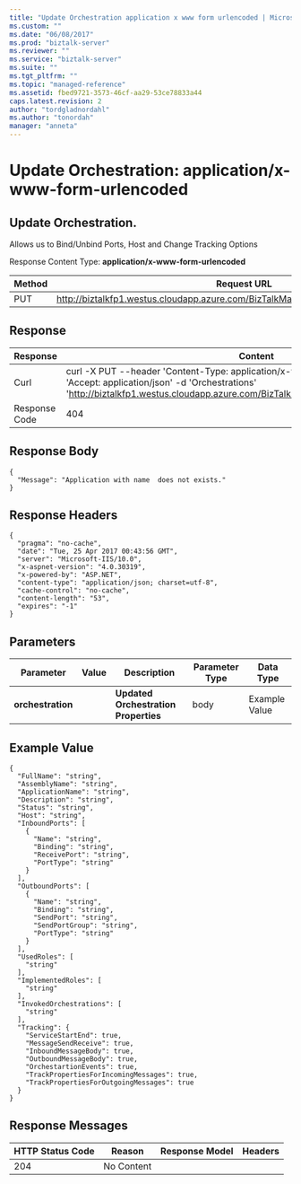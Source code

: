 ```yaml
---
title: "Update Orchestration application x www form urlencoded | Microsoft Docs"
ms.custom: ""
ms.date: "06/08/2017"
ms.prod: "biztalk-server"
ms.reviewer: ""
ms.service: "biztalk-server"
ms.suite: ""
ms.tgt_pltfrm: ""
ms.topic: "managed-reference"
ms.assetid: fbed9721-3573-46cf-aa29-53ce78833a44
caps.latest.revision: 2
author: "tordgladnordahl"
ms.author: "tonordah"
manager: "anneta"
---
```

# Update Orchestration: application/x-www-form-urlencoded
## Update Orchestration. 
Allows us to Bind/Unbind Ports, Host and Change Tracking Options

  Response Content Type: **application/x-www-form-urlencoded**


Method  | Request URL
------------- | -------------
PUT  | http://biztalkfp1.westus.cloudapp.azure.com/BizTalkManagementService/Orchestrations

Response
---

| Response | Content          |
| ------------- | ----------- |
| Curl | curl -X PUT --header 'Content-Type: application/x-www-form-urlencoded' --header 'Accept: application/json' -d 'Orchestrations' 'http://biztalkfp1.westus.cloudapp.azure.com/BizTalkManagementService/Orchestrations'|
| Response Code | 404|

Response Body
---
```
{
  "Message": "Application with name  does not exists."
}
```

Response Headers
---

```
{
  "pragma": "no-cache",
  "date": "Tue, 25 Apr 2017 00:43:56 GMT",
  "server": "Microsoft-IIS/10.0",
  "x-aspnet-version": "4.0.30319",
  "x-powered-by": "ASP.NET",
  "content-type": "application/json; charset=utf-8",
  "cache-control": "no-cache",
  "content-length": "53",
  "expires": "-1"
}
```
Parameters
---
Parameter  | Value  | Description  | Parameter Type  | Data Type
------------- | ------------- | ------------- | ------------- | -------------
**orchestration** | | **Updated Orchestration Properties** | body | Example Value

Example Value
---

```
{
  "FullName": "string",
  "AssemblyName": "string",
  "ApplicationName": "string",
  "Description": "string",
  "Status": "string",
  "Host": "string",
  "InboundPorts": [
    {
      "Name": "string",
      "Binding": "string",
      "ReceivePort": "string",
      "PortType": "string"
    }
  ],
  "OutboundPorts": [
    {
      "Name": "string",
      "Binding": "string",
      "SendPort": "string",
      "SendPortGroup": "string",
      "PortType": "string"
    }
  ],
  "UsedRoles": [
    "string"
  ],
  "ImplementedRoles": [
    "string"
  ],
  "InvokedOrchestrations": [
    "string"
  ],
  "Tracking": {
    "ServiceStartEnd": true,
    "MessageSendReceive": true,
    "InboundMessageBody": true,
    "OutboundMessageBody": true,
    "OrchestartionEvents": true,
    "TrackPropertiesForIncomingMessages": true,
    "TrackPropertiesForOutgoingMessages": true
  }
}
```

Response Messages
---

HTTP Status Code  | Reason  | Response Model  | Headers
------------- | ------------- | ------------- | -------------
204 | No Content|  |  | 
